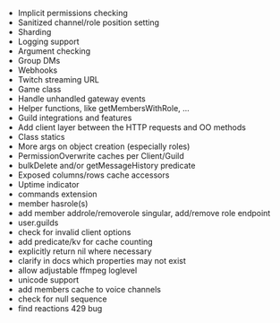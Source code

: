 - Implicit permissions checking
- Sanitized channel/role position setting
- Sharding
- Logging support
- Argument checking
- Group DMs
- Webhooks
- Twitch streaming URL
- Game class
- Handle unhandled gateway events
- Helper functions, like getMembersWithRole, ...
- Guild integrations and features
- Add client layer between the HTTP requests and OO methods
- Class statics
- More args on object creation (especially roles)
- PermissionOverwrite caches per Client/Guild
- bulkDelete and/or getMessageHistory predicate
- Exposed columns/rows cache accessors
- Uptime indicator
- commands extension
- member hasrole(s)
- add member addrole/removerole singular, add/remove role endpoint
- user.guilds
- check for invalid client options
- add predicate/kv for cache counting
- explicitly return nil where necessary
- clarify in docs which properties may not exist
- allow adjustable ffmpeg loglevel
- unicode support
- add members cache to voice channels
- check for null sequence
- find reactions 429 bug

